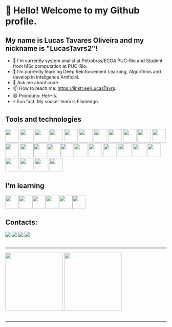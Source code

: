 # 👋 Hello! Welcome to my Github profile.
## My name is Lucas Tavares Oliveira and my nickname is "LucasTavrs2"!

- 🔭 I'm currently system analist at Petrobras/ECOA PUC-Rio and Student from MSc computation at PUC-Rio.
- 🌱 I’m currently learning Deep Reinforcement Learning, Algorithms and develop in Inteligence Artificial.
- 💬 Ask me about code.
- 📫 How to reach me: https://linktr.ee/LucasTavrs.
- 😄 Pronouns: He/His.
- ⚡ Fun fact: My soccer team is Flamengo.


## Tools and technologies

  <img src="https://cdn.jsdelivr.net/gh/devicons/devicon/icons/cplusplus/cplusplus-original.svg" width="42" height="42" /> <img src="https://cdn.jsdelivr.net/gh/devicons/devicon/icons/css3/css3-original.svg" width="42" height="42" /> <img src="https://cdn.jsdelivr.net/gh/devicons/devicon/icons/github/github-original.svg" width="42" height="42" /> <img src="https://cdn.jsdelivr.net/gh/devicons/devicon/icons/html5/html5-original.svg" width="42" height="42" /> <img src="https://cdn.jsdelivr.net/gh/devicons/devicon/icons/ionic/ionic-original.svg" width="42" height="42" /> <img src="https://cdn.jsdelivr.net/gh/devicons/devicon/icons/javascript/javascript-original.svg" width="42" height="42" /> <img src="https://cdn.jsdelivr.net/gh/devicons/devicon/icons/linkedin/linkedin-original.svg" width="42" height="42" /> <img src="https://cdn.jsdelivr.net/gh/devicons/devicon/icons/python/python-original.svg" width="42" height="42" /> <img src="https://cdn.jsdelivr.net/gh/devicons/devicon/icons/vscode/vscode-original.svg" width="42" height="42" />
  <img src="https://cdn.jsdelivr.net/gh/devicons/devicon/icons/php/php-original.svg" width="42" height="42" /> <img src="https://cdn.jsdelivr.net/gh/devicons/devicon/icons/bootstrap/bootstrap-original.svg" width="42" height="42" /> <img src="https://cdn.jsdelivr.net/gh/devicons/devicon/icons/figma/figma-original.svg" width="42" height="42" />
  <img src="https://cdn.jsdelivr.net/gh/devicons/devicon/icons/django/django-plain.svg" width="42" height="42"/><img src="https://cdn.jsdelivr.net/gh/devicons/devicon/icons/gitlab/gitlab-original-wordmark.svg" width="42" height="42"/><img src="https://cdn.jsdelivr.net/gh/devicons/devicon/icons/pandas/pandas-original-wordmark.svg" width="42" height="42"/><img src="https://cdn.jsdelivr.net/gh/devicons/devicon/icons/java/java-original.svg" width="42" height="42"/><img src="https://cdn.jsdelivr.net/gh/devicons/devicon/icons/mysql/mysql-original.svg" width="42" height="42" />
<img src="https://cdn.jsdelivr.net/gh/devicons/devicon@latest/icons/xcode/xcode-original.svg" width="42" height="42" />
<img src="https://cdn.jsdelivr.net/gh/devicons/devicon@latest/icons/powershell/powershell-original.svg" width="42" height="42" />
<img src="https://cdn.jsdelivr.net/gh/devicons/devicon@latest/icons/plotly/plotly-original-wordmark.svg" width="42" height="42" />
<img src="https://cdn.jsdelivr.net/gh/devicons/devicon@latest/icons/matplotlib/matplotlib-plain-wordmark.svg" width="42" height="42" />
<img src="https://cdn.jsdelivr.net/gh/devicons/devicon@latest/icons/markdown/markdown-original.svg" width="42" height="42" />
<img src="https://cdn.jsdelivr.net/gh/devicons/devicon@latest/icons/jupyter/jupyter-original-wordmark.svg" width="42" height="42" />
<img src="https://cdn.jsdelivr.net/gh/devicons/devicon@latest/icons/json/json-original.svg" width="42" height="42" />
<img src="https://cdn.jsdelivr.net/gh/devicons/devicon@latest/icons/homebrew/homebrew-original-wordmark.svg" width="42" height="42" />
<img src="https://cdn.jsdelivr.net/gh/devicons/devicon@latest/icons/flask/flask-original-wordmark.svg" width="42" height="42" />
          
                    
                                        
                 
## I'm learning

<img src="https://cdn.jsdelivr.net/gh/devicons/devicon@latest/icons/docker/docker-original-wordmark.svg" width="42" height="42" /><img src="https://cdn.jsdelivr.net/gh/devicons/devicon@latest/icons/pytorch/pytorch-plain-wordmark.svg" width="42" height="42" /><img src="https://cdn.jsdelivr.net/gh/devicons/devicon@latest/icons/zsh/zsh-original.svg" width="42" height="42" /><img src="https://cdn.jsdelivr.net/gh/devicons/devicon@latest/icons/opencv/opencv-original-wordmark.svg" width="42" height="42" /><img src="https://cdn.jsdelivr.net/gh/devicons/devicon@latest/icons/notion/notion-original.svg" width="42" height="42" /><img src="https://cdn.jsdelivr.net/gh/devicons/devicon@latest/icons/numpy/numpy-original-wordmark.svg" width="42" height="42" />
          
          
          
          
            
          
## Contacts:

<div>
<a href="https://instagram.com/lucastavrs2" target="_blank"> <img src="https://img.shields.io/badge/-Instagram-%23E4405F?style=for-the-badge&logo=instagram&logoColor=white" target="_blank"></a>
<a href="https://www.twitch.tv/lucastavrs2" target="_blank"> <img src="https://img.shields.io/badge/Twitch-9146FF?style=for-the-badge&logo=twitch&logoColor=white" target="_blank"></a>
<a href = "mailto:lucastavrs2@gmail.com"> <img src="https://img.shields.io/badge/Gmail-D14836?style=for-the-badge&logo=gmail&logoColor=white" target="_blank"></a>
<a href="https://www.linkedin.com/in/https://www.linkedin.com/in/lucas-tavares-3038901a5/" target="_blank"> <img src="https://img.shields.io/badge/-LinkedIn-%230077B5?style=for-the-badge&logo=linkedin&logoColor=white" target="_blank"></a>   
</div>
<br>
<hr>
<div>
<a href="https://github.com/LucasTavrs2">
<img height="180em" src="https://github-readme-stats.vercel.app/api/top-langs/?username=LucasTavrs2&layout=compact&langs_count=7&theme=dracula"/>
<img height="180em" src="https://github-readme-stats.vercel.app/api?username=LucasTavrs2&show_icons=true&theme=dracula&include_all_commits=true&count_private=true"/>
</div>
<br>
<hr>



<!--
**LucasTavrs2/LucasTavrs2** is a ✨ _special_ ✨ repository because its `README.md` (this file) appears on your GitHub profile.

Here are some ideas to get you started:

- 🔭 I’m currently working on ...
- 🌱 I’m currently learning ...
- 👯 I’m looking to collaborate on ...
- 🤔 I’m looking for help with ...
- 💬 Ask me about ...
- 📫 How to reach me: ...
- 😄 Pronouns: ...
- ⚡ Fun fact: ...
-->
